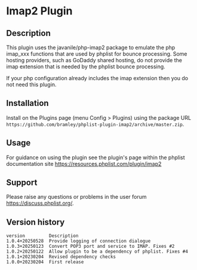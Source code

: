 # Imap2 Plugin #

## Description ##

This plugin uses the javanile/php-imap2 package to emulate the php imap_xxx functions that are used by phplist for bounce processing.
Some hosting providers, such as GoDaddy shared hosting, do not provide the imap extension that is needed by the phplist bounce processing.

If your php configuration already includes the imap extension then you do not need this plugin.

## Installation ##

Install on the Plugins page (menu Config > Plugins) using the package URL `https://github.com/bramley/phplist-plugin-imap2/archive/master.zip`.

## Usage ##

For guidance on using the plugin see the plugin's page within the phplist documentation site <https://resources.phplist.com/plugin/imap2>

## Support ##

Please raise any questions or problems in the user forum <https://discuss.phplist.org/>.

## Version history ##

    version         Description
    1.0.4+20250528  Provide logging of connection dialogue
    1.0.3+20250123  Convert POP3 port and service to IMAP. Fixes #2
    1.0.2+20250122  Allow plugin to be a dependency of phplist. Fixes #4
    1.0.1+20230204  Revised dependency checks
    1.0.0+20230204  First release
